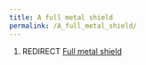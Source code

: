```yaml
---
title: A full metal shield
permalink: /A_full_metal_shield/
---
```


1.  REDIRECT [Full metal shield](Full_metal_shield "wikilink")